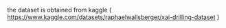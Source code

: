 the dataset is obtained from kaggle ( https://www.kaggle.com/datasets/raphaelwallsberger/xai-drilling-dataset )
